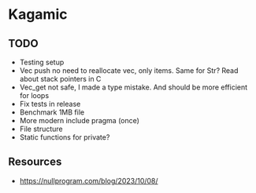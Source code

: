 # Kagamic

## TODO

- Testing setup
- Vec push no need to reallocate vec, only items. Same for Str? Read about stack pointers in C
- Vec_get not safe, I made a type mistake. And should be more efficient for loops
- Fix tests in release
- Benchmark 1MB file
- More modern include pragma (once)
- File structure
- Static functions for private?

## Resources

- https://nullprogram.com/blog/2023/10/08/
